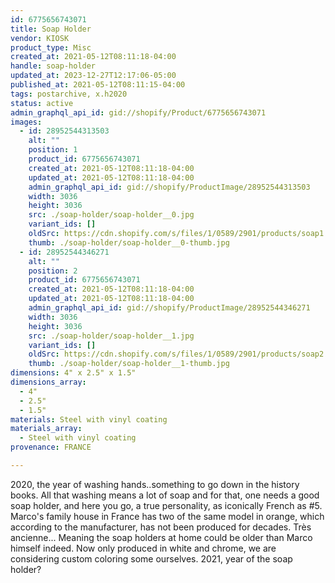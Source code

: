 ```yaml
---
id: 6775656743071
title: Soap Holder
vendor: KIOSK
product_type: Misc
created_at: 2021-05-12T08:11:18-04:00
handle: soap-holder
updated_at: 2023-12-27T12:17:06-05:00
published_at: 2021-05-12T08:11:15-04:00
tags: postarchive, x.h2020
status: active
admin_graphql_api_id: gid://shopify/Product/6775656743071
images:
  - id: 28952544313503
    alt: ""
    position: 1
    product_id: 6775656743071
    created_at: 2021-05-12T08:11:18-04:00
    updated_at: 2021-05-12T08:11:18-04:00
    admin_graphql_api_id: gid://shopify/ProductImage/28952544313503
    width: 3036
    height: 3036
    src: ./soap-holder/soap-holder__0.jpg
    variant_ids: []
    oldSrc: https://cdn.shopify.com/s/files/1/0589/2901/products/soap1.jpg?v=1620821478
    thumb: ./soap-holder/soap-holder__0-thumb.jpg
  - id: 28952544346271
    alt: ""
    position: 2
    product_id: 6775656743071
    created_at: 2021-05-12T08:11:18-04:00
    updated_at: 2021-05-12T08:11:18-04:00
    admin_graphql_api_id: gid://shopify/ProductImage/28952544346271
    width: 3036
    height: 3036
    src: ./soap-holder/soap-holder__1.jpg
    variant_ids: []
    oldSrc: https://cdn.shopify.com/s/files/1/0589/2901/products/soap2.jpg?v=1620821478
    thumb: ./soap-holder/soap-holder__1-thumb.jpg
dimensions: 4" x 2.5" x 1.5"
dimensions_array:
  - 4"
  - 2.5"
  - 1.5"
materials: Steel with vinyl coating
materials_array:
  - Steel with vinyl coating
provenance: FRANCE

---
```


2020, the year of washing hands..something to go down in the history books. All that washing means a lot of soap and for that, one needs a good soap holder, and here you go, a true personality, as iconically French as #5. Marco's family house in France has two of the same model in orange, which according to the manufacturer, has not been produced for decades. Très ancienne... Meaning the soap holders at home could be older than Marco himself indeed. Now only produced in white and chrome, we are considering custom coloring some ourselves. 2021, year of the soap holder?